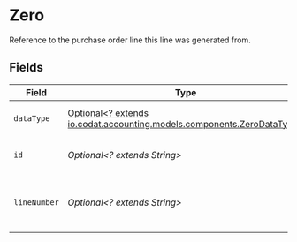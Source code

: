 # Zero

Reference to the purchase order line this line was generated from.


## Fields

| Field                                                                                                             | Type                                                                                                              | Required                                                                                                          | Description                                                                                                       |
| ----------------------------------------------------------------------------------------------------------------- | ----------------------------------------------------------------------------------------------------------------- | ----------------------------------------------------------------------------------------------------------------- | ----------------------------------------------------------------------------------------------------------------- |
| `dataType`                                                                                                        | [Optional<? extends io.codat.accounting.models.components.ZeroDataType>](../../models/components/ZeroDataType.md) | :heavy_minus_sign:                                                                                                | Allowed name of the 'dataType'.                                                                                   |
| `id`                                                                                                              | *Optional<? extends String>*                                                                                      | :heavy_minus_sign:                                                                                                | 'id' of the underlying record.                                                                                    |
| `lineNumber`                                                                                                      | *Optional<? extends String>*                                                                                      | :heavy_minus_sign:                                                                                                | Line number of the underlying record.                                                                             |